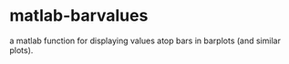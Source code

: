 # matlab-barvalues
a matlab function for displaying values atop bars in barplots (and similar plots).
